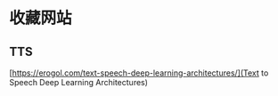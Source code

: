 # 收藏网站
## TTS
[https://erogol.com/text-speech-deep-learning-architectures/](Text to Speech Deep Learning Architectures)
